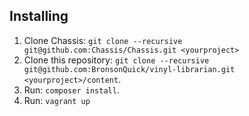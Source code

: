 ## Installing 

1. Clone Chassis: `git clone --recursive git@github.com:Chassis/Chassis.git <yourproject>`
2. Clone this repository: `git clone --recursive git@github.com:BronsonQuick/vinyl-librarian.git <yourproject>/content`.
3. Run: `composer install`.
4. Run: `vagrant up`
